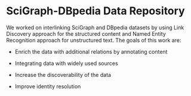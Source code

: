 #  SciGraph-DBpedia Data Repository

We worked on interlinking SciGraph and DBpedia datasets by using Link Discovery approach for the structured content and Named Entity Recognition approach for unstructured text. The goals of this work are:

* Enrich the data with additional relations by annotating content

* Integrating data with widely used sources

* Increase the discoverability of the data

* Improve identity resolution


